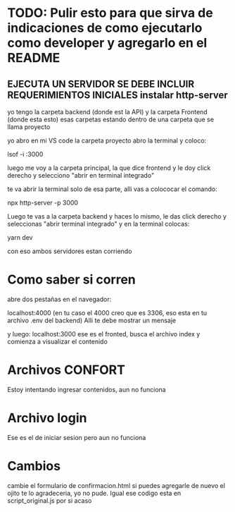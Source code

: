 # TODO: Pulir esto para que sirva de indicaciones de como ejecutarlo como developer y agregarlo en el README
## EJECUTA UN SERVIDOR SE DEBE INCLUIR REQUERIMIENTOS INICIALES instalar http-server
yo tengo la carpeta backend (donde est la API) y la carpeta Frontend (donde esta esto)
esas carpetas estando dentro de una carpeta que se llama proyecto

yo abro en mi VS code la carpeta proyecto
abro la terminal y coloco:

lsof -i :3000

luego me voy a la carpeta principal, la que dice frontend y le doy click derecho y selecciono "abrir en terminal integrado"

te va abrir la terminal solo de esa parte, alli vas a colococar el comando:

npx http-server -p 3000

Luego te vas a la carpeta backend y haces lo mismo, le das click derecho y seleccionas "abrir terminal integrado" y en la terminal colocas:

yarn dev

con eso ambos servidores estan corriendo

# Como saber si corren

abre dos pestañas en el navegador:

localhost:4000 (en tu caso el 4000 creo que es 3306, eso esta en tu archivo .env del backend)
Alli te debe mostrar un mensaje 

y luego:
localhost:3000
ese es el fronted, busca el archivo index y comienza a visualizar el contenido


# Archivos CONFORT
Estoy intentando ingresar contenidos, aun no funciona

# Archivo login
Ese es el de iniciar sesion pero aun no funciona


# Cambios
cambie el formulario de confirmacion.html
si puedes agregarle de nuevo el ojito te lo agradeceria, yo no pude. Igual ese codigo esta en script_original.js por si acaso

